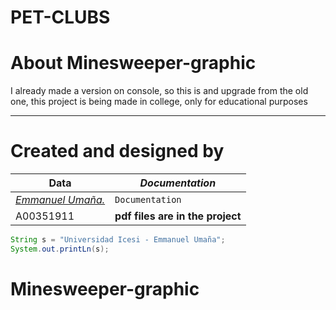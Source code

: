# PET-CLUBS

# About Minesweeper-graphic

I already made a version on console, so this is and upgrade from the old one, this project is being made in college, only for educational purposes
___

# Created and designed by

**Data**| *Documentation* | 
--- | --- 
[*Emmanuel Umaña.*](https://github.com/idkwhattoputkk) | `Documentation`  | 
A00351911 | **pdf files are in the project**




```java
String s = "Universidad Icesi - Emmanuel Umaña";
System.out.printLn(s);
```

# Minesweeper-graphic

